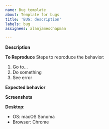 ```yaml
---
name: Bug template
about: Template for bugs
title: 'BUG: description'
labels: bug
assignees: alanjameschapman

---
```


**Description**

**To Reproduce**
Steps to reproduce the behavior:
1. Go to...
2. Do something
3. See error

**Expected behavior**

**Screenshots**

**Desktop:**
- OS: macOS Sonoma
- Browser: Chrome

